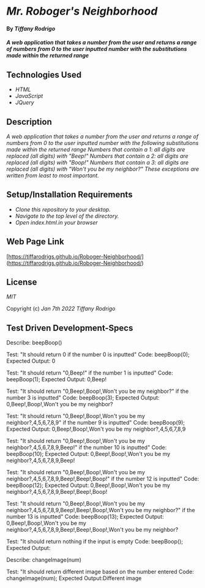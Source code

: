 # _Mr. Roboger's Neighborhood_

#### By _**Tiffany Rodrigo**_

#### _A web application that takes a number from the user and returns a range of numbers from 0 to the user inputted number with the  substitutions made within the returned range_

## Technologies Used

* _HTML_
* _JavaScript_
* _JQuery_


## Description

_A web application that takes a number from the user and returns a range of numbers from 0 to the user inputted number with the following substitutions made within the returned range
Numbers that contain a 1: all digits are replaced (all digits) with "Beep!"
Numbers that contain a 2: all digits are replaced (all digits) with "Boop!"
Numbers that contain a 3: all digits are replaced (all digits) with "Won't you be my neighbor?"
These exceptions are written from least to most important._

## Setup/Installation Requirements

* _Clone this repository to your desktop._
* _Navigate to the top level of the directory._
* _Open index.html.in your browser_

## Web Page Link
[https://tiffarodrigs.github.io/Roboger-Neighborhood/]
(https://tiffarodrigs.github.io/Roboger-Neighborhood/)



## License

_MIT_

Copyright (c) _Jan 7th 2022_ _Tiffany Rodrigo_


## Test Driven Development-Specs

Describe: beepBoop()

Test: "It should return  0 if the number 0 is inputted"
Code: beepBoop(0);
Expected Output: 0

Test: "It should return "0,Beep!" if the number 1 is inputted"
Code: beepBoop(1);
Expected Output: 0,Beep!

Test: "It should return "0,Beep!,Boop!,Won't you be my neighbor?" if the number 3 is inputted"
Code: beepBoop(3);
Expected Output: 0,Beep!,Boop!,Won't you be my neighbor?

Test: "It should return "0,Beep!,Boop!,Won't you be my neighbor?,4,5,6,7,8,9" if the number 9 is inputted"
Code: beepBoop(9);
Expected Output: 0,Beep!,Boop!,Won't you be my neighbor?,4,5,6,7,8,9


Test: "It should return "0,Beep!,Boop!,Won't you be my neighbor?,4,5,6,7,8,9,Beep!" if the number 10 is inputted"
Code: beepBoop(10);
Expected Output: 0,Beep!,Boop!,Won't you be my neighbor?,4,5,6,7,8,9,Beep!

Test: "It should return "0,Beep!,Boop!,Won't you be my neighbor?,4,5,6,7,8,9,Beep!,Beep!,Boop!" if the number 12 is inputted"
Code: beepBoop(12);
Expected Output: 0,Beep!,Boop!,Won't you be my neighbor?,4,5,6,7,8,9,Beep!,Beep!,Boop!

Test: "It should return "0,Beep!,Boop!,Won't you be my neighbor?,4,5,6,7,8,9,Beep!,Beep!,Boop!,Won't you be my neighbor?" if the number 13 is inputted"
Code: beepBoop(13);
Expected Output: 0,Beep!,Boop!,Won't you be my neighbor?,4,5,6,7,8,9,Beep!,Beep!,Boop!,Won't you be my neighbor?

Test: "It should return nothing if the input is empty
Code: beepBoop();
Expected Output:


Describe: changeImage(num) 

Test: "It should return different image based on the number entered
Code: changeImage(num);
Expected Output:Different image